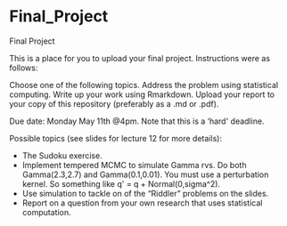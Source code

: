# Final_Project
Final Project

This is a place for you to upload your final project. Instructions were as follows:

Choose one of the following topics. Address the problem using statistical computing. Write up your work using Rmarkdown. Upload your report to your copy of this repository (preferably as a .md or .pdf).

Due date: Monday May 11th @4pm.
Note that this is a ‘hard' deadline.

Possible topics (see slides for lecture 12 for more details):

* The Sudoku exercise.
* Implement tempered MCMC to simulate Gamma rvs. Do both Gamma(2.3,2.7) and Gamma(0.1,0.01). You must use a perturbation kernel. So something like q' = q + Normal(0,sigma^2). 
* Use simulation to tackle on of the “Riddler” problems on the slides.
* Report on a question from your own research that uses statistical computation.
